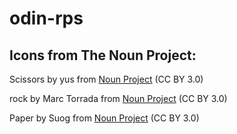 # odin-rps



## Icons from The Noun Project:

Scissors by yus from <a href="https://thenounproject.com/browse/icons/term/scissors/" target="_blank" title="Scissors Icons">Noun Project</a> (CC BY 3.0)

rock by Marc Torrada from <a href="https://thenounproject.com/browse/icons/term/rock/" target="_blank" title="rock Icons">Noun Project</a> (CC BY 3.0)

Paper by Suog from <a href="https://thenounproject.com/browse/icons/term/paper/" target="_blank" title="Paper Icons">Noun Project</a> (CC BY 3.0)